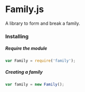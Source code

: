 # Family.js

A library to form and break a family.

### Installing

##### Require the module
```javascript
var Family = require('family');
```

##### Creating a family
```javascript
var family = new Family();
```